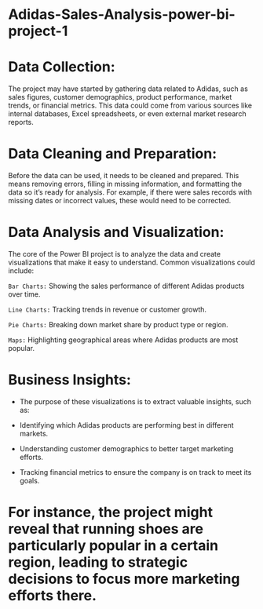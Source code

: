 # Adidas-Sales-Analysis-power-bi-project-1

# Data Collection:

The project may have started by gathering data related to Adidas, such as sales figures, customer demographics, product performance, market trends, or financial metrics.
This data could come from various sources like internal databases, Excel spreadsheets, or even external market research reports.

# Data Cleaning and Preparation:

Before the data can be used, it needs to be cleaned and prepared. This means removing errors, filling in missing information, and formatting the data so it’s ready for analysis.
For example, if there were sales records with missing dates or incorrect values, these would need to be corrected.

# Data Analysis and Visualization:

The core of the Power BI project is to analyze the data and create visualizations that make it easy to understand.
Common visualizations could include:

`Bar Charts:` Showing the sales performance of different Adidas products over time.

`Line Charts:` Tracking trends in revenue or customer growth.

`Pie Charts:` Breaking down market share by product type or region.

`Maps:` Highlighting geographical areas where Adidas products are most popular.

# Business Insights:

- The purpose of these visualizations is to extract valuable insights, such as:

- Identifying which Adidas products are performing best in different markets.

- Understanding customer demographics to better target marketing efforts.

- Tracking financial metrics to ensure the company is on track to meet its goals.

# For instance, the project might reveal that running shoes are particularly popular in a certain region, leading to strategic decisions to focus more marketing efforts there.
